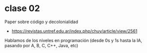 # clase 02

Paper sobre código y decolonialidad
- <https://revistas.untref.edu.ar/index.php/chuy/article/view/2561>

Hablamos de los niveles en programación (desde 0s y 1s hasta la IA, pasando por A, B, C, C++, Java, etc)
